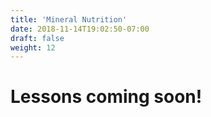 ```yaml
---
title: 'Mineral Nutrition'
date: 2018-11-14T19:02:50-07:00
draft: false
weight: 12
---
```


# Lessons coming soon!
